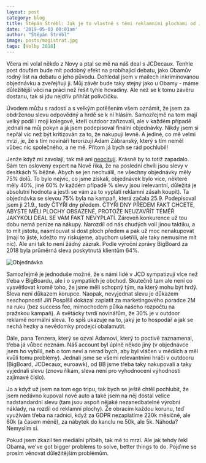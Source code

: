 ```yaml
---
layout: post
category: blog
title: Štěpán Štrébl: Jak je to vlastně s těmi reklamními plochami od JCDecaux?
date: '2019-05-03 00:01am'
author: "Štěpán Štrébl"
image: posts/magistrat.jpg
tags: [Volby 2018] 
---
```


Včera mi volal někdo z Novy a ptal se mě na náš deal s JCDecaux. Tenhle post doufám bude mít podobný efekt na probíhající debatu, jako Obamův rodný list na debatu o jeho původu. Dohledal jsem v mailech inkriminovanou objednávku a zveřejňuji ji. Můj závěr bude taky stejný jako u Obamy - máme důležitější věci na práci než řešit tyhle hovadiny. Ale než se k tomu závěru dostanu, tak si jdu nejdřív přihřát polívčičku.

Úvodem můžu s radostí a s velkým potěšením všem oznámit, že jsem za obdrženou slevu odpovědný a hrdě se k ní hlásím. Samozřejmě na tom mají velký podíl i moji kolegové, kteří outdoor zařizovali, ale v každém případě jednali na můj pokyn a já jsem podepisoval finální objednávky. Nikdy jsem si nepřál víc než být kritizován za to, že nakupuji levně. A jediné, co mě velmi mrzí, je, že s tím novináři terorizují Adam Zábranský, který s tím neměl vůbec nic společného, a ne mě. Přitom já bych se rád pochlubil!

Jenže když mi zavolají, tak mě ani [neocitují](https://tn.nova.cz/clanek/pirati-celi-podezreni-z-korupce-dostali-enormni-slevu-na-kampan.html). Krásně by to totiž zapadalo. Sám ten oslovený expert na Nově říká, že na poslední chvíli jsou slevy v desítkách % běžné. Abych se jen nechválil, ne všechny objednávky měly 75% dolů. To bylo nejvíc, co jsme získali, objednávek bylo více, některé měly 40%, jiné 60% (v každém případě % slevy jsou irelevantní, důležitá je absolutní hodnota a jestli se vám za to vyplatí reklamní zásah koupit). Ta objednávka se slevou 75% byla na kampaň, která začala 25.9. Podepisoval jsem ji 21.9., tedy ČTYŘI dny předem. ČTYŘI DNY PŘEDEM FAKT CHCETE, ABYSTE MĚLI PLOCHY OBSAZENÉ, PROTOŽE NEUZAVŘÍT TÉMĚŘ JAKÝKOLI DEAL SE VÁM FAKT NEVYPLATÍ. Zároveň konkurence už tou dobu nemá peníze na nákupy. Narozdíl od nás chudých volí jinou taktiku, a to mít jistotu, nasmlouvat si dost ploch předem a pak už moc nenakupovat (mají to jisté, kdežto my riskujeme, abychom ušetřili, ale taky nemusíme mít nic). Ale ani tak to není žádný zázrak. Podle výroční zprávy BigBoard za 2018 byla průměrná sleva poskytnutá klientům 64%.

![Objednávka](/assets/img/posts/objednavka.jpg "Objednávka")

Samozřejmě je jednoduše možné, že s námi lidé v JCD sympatizují více než třeba v BigBoardu, ale i o sympatiích je obchod. Skutečně tam ale není co vysvětlovat kromě toho, že jsme měli schopný tým, na který mohu být hrdý. Sleva není důkazem korupce. Naopak, nevyjednat slevu je důkazem neschopnosti! Jiří Pospíšil dokázal zaplatit za marketingového poradce 2M na ruku (bez success fee, mimochodem půlka našeho rozpočtu na pražskou kampaň). A světácky tvrdí novinářům, že 30% je v outdoor reklamě normální sleva. To spíš ukazuje na to, jaký je to hospodář a jak se nechá hezky a nevědomky prodejci obalamutit.

Dále, pana Tenzera, který se ozval Adamovi, který to poctivě zaznamenal, třeba já vůbec neznám. Náš account byl úplně někdo jiný (v objednávce jsem ho vybílil, neb o tom neví a nerad bych, aby byl vláčen v médiích a měl kvůli tomu problémy). Jednali jsme se všemi relevantními hráči v outdooru (BigBoard, JCDecaux, euroawk), od BB jsme třeba taky nakupovali a taky vyjednali slevu (znovu říkám, sleva není pro vyhodnocení výhodnosti zajímavé číslo).

Jo a když už jsem na tom ego tripu, tak bych se ještě chtěl pochlubit, že jsem nedávno kupoval nové auto a také jsem na něj dostal velice nadstandardní slevu (tam jsou aspoň nějaké nezanedbatelné výrobní náklady, na rozdíl od reklamní plochy). Že obracím každou korunu, teď využívám třeba na radnici, když za GDPR nezaplatíme 220k měsíčně, ale 60k (a časem méně), za nábytek do kanclu ne 50k, ale 5k. Náhoda? Nemyslím si.

Pokud jsem zkazil ten mediální příběh, tak mě to mrzí. Ale jak tehdy řekl Obama, we've got bigger problems to solve, better things to do. Pojďme se prosím věnovat důležitějším problémům.
